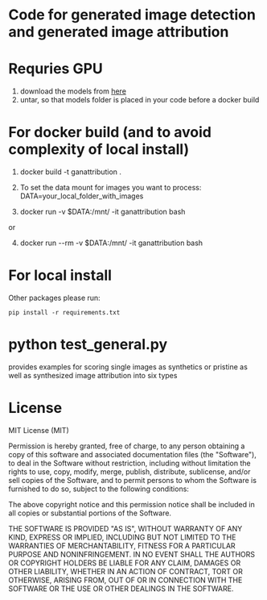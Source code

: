 # Code for generated image detection and generated image attribution

# Requries GPU

1. download the models from [here](https://drive.google.com/file/d/1GEFSmua_4VkBV1_MU0mi5rJ7BAbcuDtv/view?usp=sharing)
2. untar, so that models folder is placed in your code before a docker build

# For docker build (and to avoid complexity of local install)

1. docker build -t ganattribution  .

2. To set the data mount for images you want to process: DATA=your_local_folder_with_images

3. docker run  -v $DATA:/mnt/ -it   ganattribution   bash

or

4. docker run --rm  -v $DATA:/mnt/ -it   ganattribution   bash

# For local install

Other packages please run:
```
pip install -r requirements.txt
```


# python test_general.py

provides examples for scoring single images as synthetics or pristine as well as synthesized image attribution into six types

# License 

MIT License (MIT)


Permission is hereby granted, free of charge, to any person obtaining a copy
of this software and associated documentation files (the "Software"), to deal
in the Software without restriction, including without limitation the rights
to use, copy, modify, merge, publish, distribute, sublicense, and/or sell
copies of the Software, and to permit persons to whom the Software is
furnished to do so, subject to the following conditions:

The above copyright notice and this permission notice shall be included in all
copies or substantial portions of the Software.

THE SOFTWARE IS PROVIDED "AS IS", WITHOUT WARRANTY OF ANY KIND, EXPRESS OR
IMPLIED, INCLUDING BUT NOT LIMITED TO THE WARRANTIES OF MERCHANTABILITY,
FITNESS FOR A PARTICULAR PURPOSE AND NONINFRINGEMENT. IN NO EVENT SHALL THE
AUTHORS OR COPYRIGHT HOLDERS BE LIABLE FOR ANY CLAIM, DAMAGES OR OTHER
LIABILITY, WHETHER IN AN ACTION OF CONTRACT, TORT OR OTHERWISE, ARISING FROM,
OUT OF OR IN CONNECTION WITH THE SOFTWARE OR THE USE OR OTHER DEALINGS IN THE
SOFTWARE.

